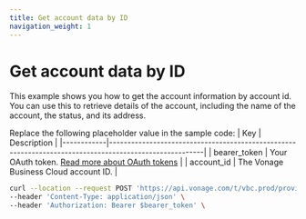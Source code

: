 ```yaml
---
title: Get account data by ID
navigation_weight: 1
---
```


# Get account data by ID

This example shows you how to get the account information by account id. You can use this to retrieve details of the account, including the name of the account, the status, and its address.

Replace the following placeholder value in the sample code:
| Key        | Description                                                                                            |
|------------|--------------------------------------------------------------------------------------------------------|
| bearer_token | Your OAuth token. [Read more about OAuth tokens](https://developer.nexmo.com/vonage-business-cloud/vbc-apis/getting-started/authentication) |
| account_id | The Vonage Business Cloud account ID. |


``` bash
curl --location --request POST 'https://api.vonage.com/t/vbc.prod/provisioning/v1/api/accounts/$account_id' \
--header 'Content-Type: application/json' \
--header 'Authorization: Bearer $bearer_token' \
```
